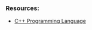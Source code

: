 ### Resources:

- [C++ Programming Language](https://www.ntu.edu.sg/home/ehchua/programming/index.html)